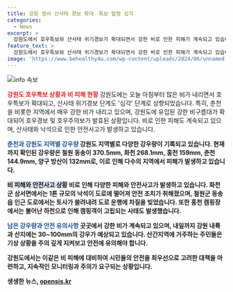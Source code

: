 ```yaml
---
title: 강원 영서 산사태 경보 확대‥특보 발령 심각
categories:
  - News
excerpt: >
  강원도에서 호우특보와 산사태 위기경보가 확대되면서 강한 비로 인한 피해가 계속되고 있습니다. 특히 철원, 춘천, 화천 등에 호우주의보가 발효됐고, 낙석 등으로 안전사고가 발생하고 있습니다. 강원 내륙과 산지에는 내일까지 30~100mm, 많은 곳은 120mm 넘는 비가 예상되어, 주민들은 기상 상황을 주의깊게 지켜봐야 합니다. MBC 뉴스 이송미였습니다. (150자)
feature_text: >
  강원도에서 호우특보와 산사태 위기경보가 확대되면서 강한 비로 인한 피해가 계속되고 있습니다. 특히 철원, 춘천, 화천 등에 호우주의보가 발효됐고, 낙석 등으로 안전사고가 발생하고 있습니다. 강원 내륙과 산지에는 내일까지 30~100mm, 많은 곳은 120mm 넘는 비가 예상되어, 주민들은 기상 상황을 주의깊게 지켜봐야 합니다. MBC 뉴스 이송미였습니다. (150자)
image: 'https://www.behealthy4u.com/wp-content/uploads/2024/06/unnamed-file.png'
---
```


<p><img src="https://www.behealthy4u.com/wp-content/uploads/2024/06/unnamed-file.png" alt="info 속보" /></p>

<p><b><span style="color: #ee2323;">강원도 호우특보 상황과 비 피해 현황</span></b>
강원도에는 오늘 아침부터 많은 비가 내리면서 호우특보가 확대되고, 산사태 위기경보 단계도 '심각' 단계로 상향되었습니다. 특히, 춘천을 비롯한 지역에서 매우 강한 비가 내리고 있으며, 강원도에 유입된 강한 비구름대가 확대되어 호우경보 및 호우주의보가 발효된 상황입니다. 비로 인한 피해도 계속되고 있으며, 산사태와 낙석으로 인한 안전사고가 발생하고 있습니다.</p>

<p><b><span style="color: #1a5490;">춘천과 강원도 지역별 강우량</span><b>
강원도 지역별로 다양한 강우량이 기록되고 있습니다. 현재까지 확인된 강우량은 철원 동송이 370.5mm, 화천 268.1mm, 홍천 159mm, 춘천 144.9mm, 양구 방산이 132mm로, 이로 인해 다수의 지역에서 피해가 발생하고 있습니다.</p>

<p><b><span style="background-color: #21538527;">비 피해와 안전사고 상황</span></b>
비로 인해 다양한 피해와 안전사고가 발생하고 있습니다. 화천군 상서면에서는 1톤 규모의 낙석이 도로에 떨어져 안전 조치가 취해졌으며, 철원군 동송읍 인근 도로에서는 토사가 쓸려내려 도로 운행에 차질을 빚었습니다. 또한 홍천 캠핑장에서는 불어난 하천으로 인해 캠핑객이 고립되는 사태도 발생했습니다.</p>

<p><b><span style="color: #1a5490;">남은 강우량과 안전 유의사항</span><b>
곳곳에서 강한 비가 계속되고 있으며, 내일까지 강원 내륙과 산지에는 30~100mm의 강우가 예상되고 있습니다. 산간지역에 거주하는 주민들은 기상 상황을 주의 깊게 지켜보고 안전에 유의해야 합니다. </p>

<p>강원도에서는 이같은 비 피해에 대비하여 시민들의 안전을 최우선으로 고려한 대책을 마련하고, 지속적인 모니터링과 주의가 요구되는 상황입니다.</p>
생생한 뉴스, <a href="https://opensis.kr" rel="dofollow">opensis.kr</a>


